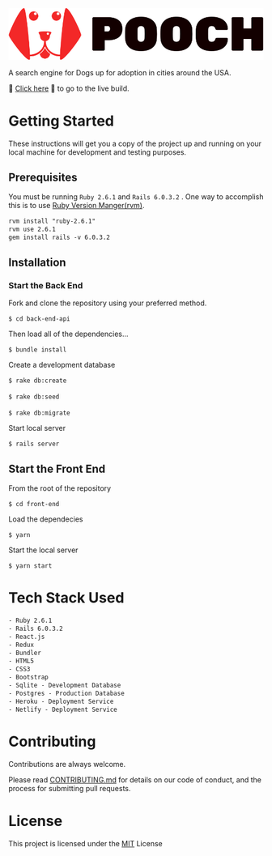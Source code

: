![Pooch Logo](./front-end/src/default-monochrome.svg)

A search engine for Dogs up for adoption in cities around the USA.  

🐶 [Click here](https://pooch.netlify.app) 🐶 to go to the live build.

# Getting Started 

These instructions will get you a copy of the project up and running on your local machine for development and testing purposes.

## Prerequisites

You must be running `Ruby 2.6.1` and `Rails 6.0.3.2` . One way to accomplish this is to use [Ruby Version Manger(rvm)](https://rvm.io/rvm/install).

    rvm install "ruby-2.6.1"
    rvm use 2.6.1
    gem install rails -v 6.0.3.2


## Installation 

### Start the Back End 

Fork and clone the repository using your preferred method. 

    $ cd back-end-api

Then load all of the dependencies...

    $ bundle install 

Create a development database 

    $ rake db:create 

    $ rake db:seed 

    $ rake db:migrate 

Start local server 

    $ rails server

## Start the Front End 

From the root of the repository 

    $ cd front-end 

Load the dependecies 

    $ yarn 

Start the local server 

    $ yarn start 

# Tech Stack Used 

    - Ruby 2.6.1 
    - Rails 6.0.3.2
    - React.js
    - Redux 
    - Bundler 
    - HTML5
    - CSS3
    - Bootstrap
    - Sqlite - Development Database
    - Postgres - Production Database 
    - Heroku - Deployment Service 
    - Netlify - Deployment Service 

# Contributing

Contributions are always welcome.

Please read [CONTRIBUTING.md](https://gist.github.com/PurpleBooth/b24679402957c63ec426) for details on our code of conduct, and the process for submitting pull requests.

# License

This project is licensed under the [MIT](https://opensource.org/licenses/MIT) License


